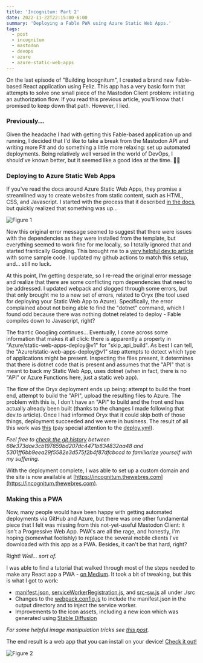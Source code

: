 ```yaml
---
title: 'Incognitum: Part 2'
date: 2022-11-22T22:15:00-6:00
summary: 'Deploying a Fable PWA using Azure Static Web Apps.'
tags:
  - post
  - incognitum
  - mastodon
  - devops
  - azure
  - azure-static-web-apps
---
```


On the last episode of "Building Incognitum", I created a brand new Fable-based React application using Feliz. This app has a very basic form that attempts to solve one small piece of the Mastodon Client problem: initiating an authorization flow. If you read this previous article, you'll know that I promised to keep down that path. However, I lied.

### Previously...

Given the headache I had with getting this Fable-based application up and running, I decided that I'd like to take a break from the Mastodon API and writing more F# and do something a little more relaxing: set up automated deployments. Being relatively well versed in the world of DevOps, I should've known better, but it seemed like a good idea at the time. 🤷‍♂️

### Deploying to Azure Static Web Apps

If you've read the docs around Azure Static Web Apps, they promise a streamlined way to create websites from static content, such as HTML, CSS, and Javascript. I started with the process that it described [in the docs](https://learn.microsoft.com/en-us/azure/static-web-apps/get-started-portal?tabs=vanilla-javascript&pivots=github#create-a-static-web-app), but quickly realized that something was up...

![Figure 1](/images/2022-11-22-figure_1.png)

Now this original error message seemed to suggest that there were issues with the dependencies as they were installed from the template, but everything seemed to work fine for me locally, so I totally ignored that and started frantically Googling. This brought me to a [very helpful dev.to article](https://dev.to/azure/creating-static-web-apps-with-f-and-fable-4nac) with some sample code. I updated my github actions to match this setup, and... still no luck.

At this point, I'm getting desperate, so I re-read the original error message and realize that there are some conflicting npm dependencies that need to be addressed. I updated webpack and slogged through some errors, but that only brought me to a new set of errors, related to Oryx (the tool used for deploying your Static Web App to Azure). Specifically, the error complained about not being able to find the "dotnet" command, which I found odd because there was nothing dotnet related to deploy - Fable compiles down to Javascript, right?

The frantic Googling continues... Eventually, I come across some information that makes it all click: there is apparently a property in "Azure/static-web-apps-deploy@v1" for "skip_api_build". As best I can tell, the "Azure/static-web-apps-deploy@v1" step attempts to detect which type of applications might be present. Inspecting the files present, it determines that there is dotnet code that is present and assumes that the "API" that is meant to back my Static Web App, uses dotnet (when in fact, there is no "API" or Azure Functions here, just a static web app).

The flow of the Oryx deployment ends up being: attempt to build the front end, attempt to build the "API", upload the resulting files to Azure. The problem with this is, I don't have an "API" to build and the front end has actually already been built (thanks to the changes I made following that dev.to article). Once I had informed Oryx that it could skip both of those things, deployment succeeded and we were in business. The result of all this work was [this](https://github.com/awebre/incognitum/tree/5301ff6bb9eea29f5582e3d575f2b4f87dfcbccd) (pay special attention to the [deploy.yml](https://github.com/awebre/incognitum/blob/5301ff6bb9eea29f5582e3d575f2b4f87dfcbccd/.github/workflows/deloy.yml)).

_Feel free to [check the git history](https://github.com/awebre/incognitum/commits/master) between 68e373dae3cb197859bd207dc4471b834832aa48 and 5301ff6bb9eea29f5582e3d575f2b4f87dfcbccd to familiarize yourself with my suffering._

With the deployment complete, I was able to set up a custom domain and the site is now available at
[https://incognitum.thewebres.com](https://incognitum.thewebres.com).

### Making this a PWA

Now, many people would have been happy with getting automated deployments via GitHub and Azure, but there was one other fundamental piece that I felt was missing from this not-yet-useful Mastodon Client: it isn't a Progressive Web App. PWA's are all the rage, and honestly, I'm hoping (somewhat foolishly) to replace the several mobile clients I've downloaded with this app as a PWA. Besides, it can't be that hard, right?

Right! _Well... sort of._

I was able to find a tutorial that walked through most of the steps needed to make any React app a PWA - [on Medium](https://imranhsayed.medium.com/setup-pwa-workbox-webpack-plugin-for-react-application-workbox-window-precaching-caching-at-40f9289650e5). It took a bit of tweaking, but this is what I got to work:

- [manifest.json](https://github.com/awebre/incognitum/blob/f1a17abafddc78565d680c58d64a2f61f14677c3/src/manifest.json), [serviceWorkerRegistration.js](https://github.com/awebre/incognitum/blob/f1a17abafddc78565d680c58d64a2f61f14677c3/src/serviceWorkerRegistration.js), and [src-sw.js](https://github.com/awebre/incognitum/blob/f1a17abafddc78565d680c58d64a2f61f14677c3/src/src-sw.js) all under ./src
- Changes to the [webpack.config.js](https://github.com/awebre/incognitum/blob/f1a17abafddc78565d680c58d64a2f61f14677c3/webpack.config.js) to include the manifest.json in the output directory and to inject the service worker.
- Improvements to the icon assets, including a new icon which was generated using [Stable Diffusion](https://huggingface.co/spaces/stabilityai/stable-diffusion)

_For some helpful image manipulation tricks see [this post](/favicon-generation-with-imagemagick/)._

The end result is a web app that you can install on your device! [Check it out!](https://incognitum.thewebres.com)

![Figure 2](/images/2022-11-22-figure_2.png)
